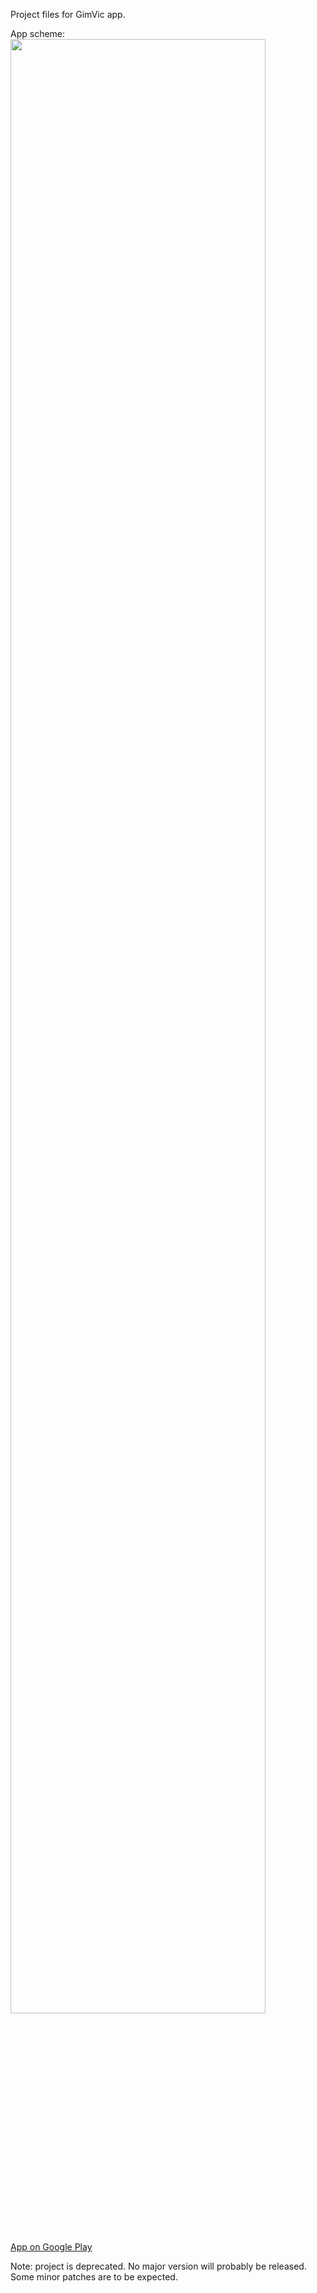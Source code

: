 Project files for GimVic app.

App scheme:<br>
<img width="90%" src="https://github.com/zigapk/GimVic-suplence-android/blob/master/graphics/scheme.png"/>

<a href="https://play.google.com/store/apps/details?id=com.zigapk.gimvic.suplence">App on Google Play</a>

Note: project is deprecated. No major version will probably be released. Some minor patches are to be expected.
